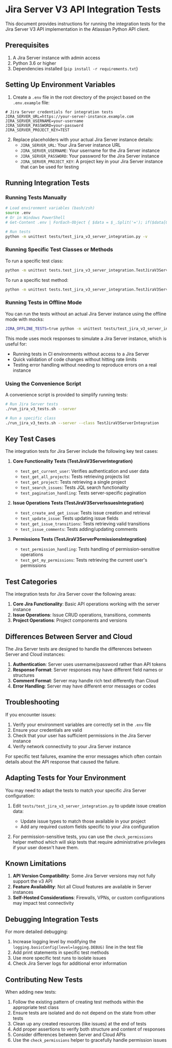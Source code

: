 # Jira Server V3 API Integration Tests

This document provides instructions for running the integration tests for the Jira Server V3 API implementation in the Atlassian Python API client.

## Prerequisites

1. A Jira Server instance with admin access
2. Python 3.6 or higher
3. Dependencies installed (`pip install -r requirements.txt`)

## Setting Up Environment Variables

1. Create a `.env` file in the root directory of the project based on the `.env.example` file:

```
# Jira Server credentials for integration tests
JIRA_SERVER_URL=https://your-server-instance.example.com
JIRA_SERVER_USERNAME=your-username
JIRA_SERVER_PASSWORD=your-password
JIRA_SERVER_PROJECT_KEY=TEST
```

2. Replace placeholders with your actual Jira Server instance details:
   - `JIRA_SERVER_URL`: Your Jira Server instance URL
   - `JIRA_SERVER_USERNAME`: Your username for the Jira Server instance
   - `JIRA_SERVER_PASSWORD`: Your password for the Jira Server instance
   - `JIRA_SERVER_PROJECT_KEY`: A project key in your Jira Server instance that can be used for testing

## Running Integration Tests

### Running Tests Manually

```bash
# Load environment variables (bash/zsh)
source .env
# Or in Windows PowerShell
# Get-Content .env | ForEach-Object { $data = $_.Split('='); if($data[0] -and $data[1]) { Set-Item -Path "env:$($data[0])" -Value $data[1] } }

# Run tests
python -m unittest tests/test_jira_v3_server_integration.py -v
```

### Running Specific Test Classes or Methods

To run a specific test class:

```bash
python -m unittest tests.test_jira_v3_server_integration.TestJiraV3ServerIntegration
```

To run a specific test method:

```bash
python -m unittest tests.test_jira_v3_server_integration.TestJiraV3ServerIntegration.test_get_current_user
```

### Running Tests in Offline Mode

You can run the tests without an actual Jira Server instance using the offline mode with mocks:

```bash
JIRA_OFFLINE_TESTS=true python -m unittest tests/test_jira_v3_server_integration.py -v
```

This mode uses mock responses to simulate a Jira Server instance, which is useful for:
- Running tests in CI environments without access to a Jira Server
- Quick validation of code changes without hitting rate limits
- Testing error handling without needing to reproduce errors on a real instance

### Using the Convenience Script

A convenience script is provided to simplify running tests:

```bash
# Run Jira Server tests
./run_jira_v3_tests.sh --server

# Run a specific class
./run_jira_v3_tests.sh --server --class TestJiraV3ServerIntegration
```

## Key Test Cases

The integration tests for Jira Server include the following key test cases:

1. **Core Functionality Tests (TestJiraV3ServerIntegration)**
   - `test_get_current_user`: Verifies authentication and user data
   - `test_get_all_projects`: Tests retrieving projects list
   - `test_get_project`: Tests retrieving a single project
   - `test_search_issues`: Tests JQL search functionality
   - `test_pagination_handling`: Tests server-specific pagination

2. **Issue Operations Tests (TestJiraV3ServerIssuesIntegration)**
   - `test_create_and_get_issue`: Tests issue creation and retrieval
   - `test_update_issue`: Tests updating issue fields
   - `test_get_issue_transitions`: Tests retrieving valid transitions
   - `test_issue_comments`: Tests adding/updating comments

3. **Permissions Tests (TestJiraV3ServerPermissionsIntegration)**
   - `test_permission_handling`: Tests handling of permission-sensitive operations
   - `test_get_my_permissions`: Tests retrieving the current user's permissions

## Test Categories

The integration tests for Jira Server cover the following areas:

1. **Core Jira Functionality**: Basic API operations working with the server instance
2. **Issue Operations**: Issue CRUD operations, transitions, comments
3. **Project Operations**: Project components and versions

## Differences Between Server and Cloud

The Jira Server tests are designed to handle the differences between Server and Cloud instances:

1. **Authentication**: Server uses username/password rather than API tokens
2. **Response Format**: Server responses may have different field names or structures
3. **Comment Format**: Server may handle rich text differently than Cloud
4. **Error Handling**: Server may have different error messages or codes

## Troubleshooting

If you encounter issues:

1. Verify your environment variables are correctly set in the `.env` file
2. Ensure your credentials are valid
3. Check that your user has sufficient permissions in the Jira Server instance
4. Verify network connectivity to your Jira Server instance

For specific test failures, examine the error messages which often contain details about the API response that caused the failure.

## Adapting Tests for Your Environment

You may need to adapt the tests to match your specific Jira Server configuration:

1. Edit `tests/test_jira_v3_server_integration.py` to update issue creation data:
   - Update issue types to match those available in your project
   - Add any required custom fields specific to your Jira configuration

2. For permission-sensitive tests, you can use the `check_permissions` helper method which will skip tests that require administrative privileges if your user doesn't have them.

## Known Limitations

1. **API Version Compatibility**: Some Jira Server versions may not fully support the v3 API
2. **Feature Availability**: Not all Cloud features are available in Server instances
3. **Self-Hosted Considerations**: Firewalls, VPNs, or custom configurations may impact test connectivity

## Debugging Integration Tests

For more detailed debugging:

1. Increase logging level by modifying the `logging.basicConfig(level=logging.DEBUG)` line in the test file
2. Add print statements in specific test methods
3. Use more specific test runs to isolate issues
4. Check Jira Server logs for additional error information

## Contributing New Tests

When adding new tests:

1. Follow the existing pattern of creating test methods within the appropriate test class
2. Ensure tests are isolated and do not depend on the state from other tests
3. Clean up any created resources (like issues) at the end of tests
4. Add proper assertions to verify both structure and content of responses
5. Consider differences between Server and Cloud APIs
6. Use the `check_permissions` helper to gracefully handle permission issues 